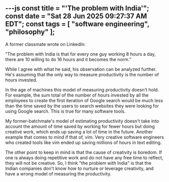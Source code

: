---js
const title = "'The problem with India'";
const date = "Sat 28 Jun 2025 09:27:37 AM EDT";
const tags = [ "software engineering", "philosophy" ];
---

A former classmate wrote on LinkedIn:

"The problem with India is that for every one guy  working 8 hours a day, there
are 10 willing to do 16 hours and it becomes the norm."

While I agree with what he said, his observation can be analyzed further.  He's
assuming that the only way to measure productivity is the number of hours
invested.

In the age of machines this model of measuring productivity doesn't hold.  For
example, the sum total of the number of hours invested by all the employees to
create the first iteration of Google search would be much less than the time
saved by the users to search websites they were looking for using Google search.
This is true for many software tools.

My former-batchmate's model of estimating productivity doesn't take into
account the amount of time saved by working for fewer hours but doing creative
work, which ends up saving a lot of time in the future. Another example that
comes to mind if that of, vim. Very creative software engineers who created
tools like vim ended up saving millions of hours in text editing.

The other point to keep in mind is that the cause of creativity is boredom.  If
one is always doing repetitive work and do not have any free time to reflect,
they will not be creative. So, I think "the problem with India" is that the
Indian companies don't know how to nurture or leverage creativity, and have a
wrong model of measuring the productivity.
